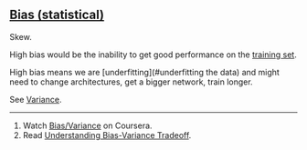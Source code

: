 ## [Bias (statistical)](#bias-stats)

Skew.

High bias would be the inability to get good performance on the [training set](#training-set).

High bias means we are [underfitting](#underfitting the data) and might need to change architectures, get a bigger network, train longer.

See [Variance](#variance).

---
1. Watch [Bias/Variance](https://www.coursera.org/learn/deep-neural-network/lecture/ZhclI/bias-variance) on Coursera.
2. Read [Understanding Bias-Variance Tradeoff](http://scott.fortmann-roe.com/docs/BiasVariance.html).